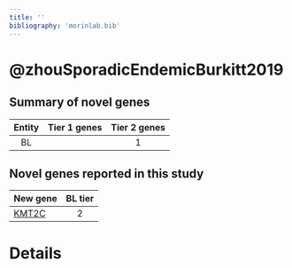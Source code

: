 ```yaml
---
title: ''
bibliography: 'morinlab.bib'
---
```


# @zhouSporadicEndemicBurkitt2019
## Summary of novel genes

|Entity| Tier 1 genes| Tier 2 genes|
|:-:|:-:|:-:|
|BL||1|

## Novel genes reported in this study

|New gene|BL tier|
|:-|:-:|
|[KMT2C](KMT2C)|2 |

# Details

